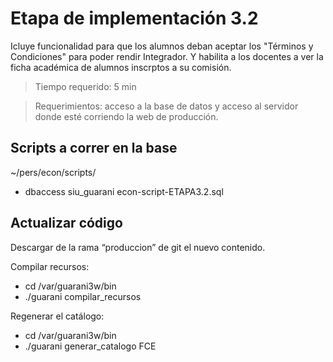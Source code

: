 # Etapa de implementación 3.2
Icluye funcionalidad para que los alumnos deban aceptar los "Términos y Condiciones" para poder rendir Integrador. Y habilita a los docentes a ver la ficha académica de alumnos inscrptos a su comisión. 

> Tiempo requerido: 5 min

> Requerimientos: acceso a la base de datos y acceso al servidor donde esté corriendo la web de producción.

## Scripts a correr en la base 

~/pers/econ/scripts/

- dbaccess siu_guarani econ-script-ETAPA3.2.sql


## Actualizar código 

Descargar de la rama “produccion” de git el nuevo contenido.

Compilar recursos: 
- cd /var/guarani3w/bin 
- ./guarani compilar_recursos

Regenerar el catálogo: 
- cd /var/guarani3w/bin 
- ./guarani generar_catalogo FCE
